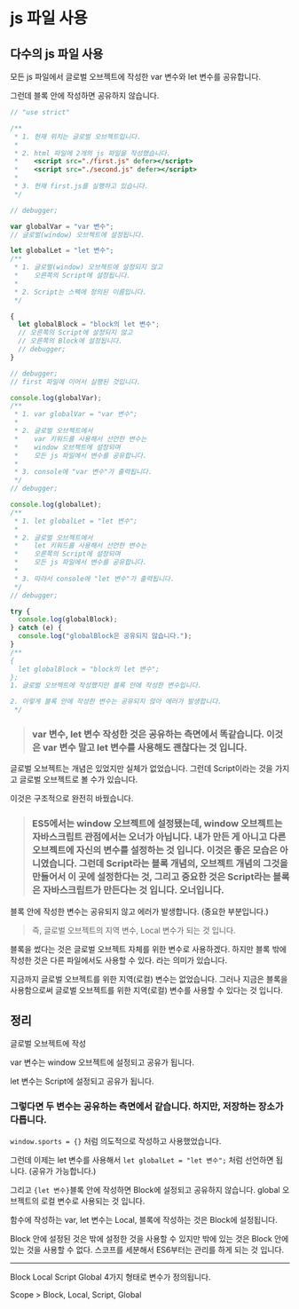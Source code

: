 # js 파일 사용

## 다수의 js 파일 사용

모든 js 파일에서 글로벌 오브젝트에 작성한 var 변수와 let 변수를 공유합니다.

그런데 블록 안에 작성하면 공유하지 않습니다.

```js
// "use strict"

/**
 * 1. 현재 위치는 글로벌 오브젝트입니다.
 *
 * 2. html 파일에 2개의 js 파일을 작성했습니다.
 *    <script src="./first.js" defer></script>
 *    <script src="./second.js" defer></script>
 *
 * 3. 현재 first.js를 실행하고 있습니다.
 */

// debugger;

var globalVar = "var 변수";
// 글로벌(window) 오브젝트에 설정됩니다.

let globalLet = "let 변수";
/**
 * 1. 글로벌(window) 오브젝트에 설정되지 않고
 *    오른쪽의 Script에 설정됩니다.
 *
 * 2. Script는 스펙에 정의된 이름입니다.
 */

{
  let globalBlock = "block의 let 변수";
  // 오른쪽의 Script에 설정되지 않고
  // 오른쪽의 Block에 설정됩니다.
  // debugger;
}

// debugger;
// first 파일에 이어서 실행된 것입니다.

console.log(globalVar);
/**
 * 1. var globalVar = "var 변수";
 *
 * 2. 글로벌 오브젝트에서
 *    var 키워드를 사용해서 선언한 변수는
 *    window 오브젝트에 설정되며
 *    모든 js 파일에서 변수를 공유합니다.
 *
 * 3. console에 "var 변수"가 출력됩니다.
 */
// debugger;

console.log(globalLet);
/**
 * 1. let globalLet = "let 변수";
 *
 * 2. 글로벌 오브젝트에서
 *    let 키워드를 사용해서 선언한 변수는
 *    오른쪽의 Script에 설정되며
 *    모든 js 파일에서 변수를 공유합니다.
 *
 * 3. 따라서 console에 "let 변수"가 출력됩니다.
 */
// debugger;

try {
  console.log(globalBlock);
} catch (e) {
  console.log("globalBlock은 공유되지 않습니다.");
}
/**
{
  let globalBlock = "block의 let 변수";
};
1. 글로벌 오브젝트에 작성했지만 블록 안에 작성한 변수입니다.

2. 이렇게 블록 안에 작성한 변수는 공유되지 않아 에러가 발생합니다.
 */
```

> ### var 변수, let 변수 작성한 것은 공유하는 측면에서 똑같습니다. 이것은 var 변수 말고 let 변수를 사용해도 괜찮다는 것 입니다.

글로벌 오브젝트는 개념은 있었지만 실체가 없었습니다. 그런데 Script이라는 것을 가지고 글로벌 오브젝트로 볼 수가 있습니다.

이것은 구조적으로 완전히 바꿨습니다.

> ### ES5에서는 window 오브젝트에 설정됐는데, window 오브젝트는 자바스크립트 관점에서는 오너가 아닙니다. 내가 만든 게 아니고 다른 오브젝트에 자신의 변수를 설정하는 것 입니다. 이것은 좋은 모습은 아니였습니다. 그런데 Script라는 블록 개념의, 오브젝트 개념의 그것을 만들어서 이 곳에 설정한다는 것, 그리고 중요한 것은 Script라는 블록은 자바스크립트가 만든다는 것 입니다. 오너입니다.

블록 안에 작성한 변수는 공유되지 않고 에러가 발생합니다. (중요한 부분입니다.)

> 즉, 글로벌 오브젝트의 지역 변수, Local 변수가 되는 것 입니다.

블록을 썼다는 것은 글로벌 오브젝트 자체를 위한 변수로 사용하겠다. 하지만 블록 밖에 작성한 것은 다른 파일에서도 사용할 수 있다. 라는 의미가 있습니다.

지금까지 글로벌 오브젝트를 위한 지역(로컬) 변수는 없었습니다. 그러나 지금은 블록을 사용함으로써 글로벌 오브젝트를 위한 지역(로컬) 변수를 사용할 수 있다는 것 입니다.

## 정리

글로벌 오브젝트에 작성

var 변수는 window 오브젝트에 설정되고 공유가 됩니다.

let 변수는 Script에 설정되고 공유가 됩니다.

### 그렇다면 두 변수는 공유하는 측면에서 같습니다. 하지만, 저장하는 장소가 다릅니다.

`window.sports = {}` 처럼 의도적으로 작성하고 사용했었습니다.

그런데 이제는 let 변수를 사용해서 `let globalLet = "let 변수";` 처럼 선언하면 됩니다. (공유가 가능합니다.)

그리고 `{let 변수}`블록 안에 작성하면 Block에 설정되고 공유하지 않습니다. global 오브젝트의 로컬 변수로 사용되는 것 입니다.

함수에 작성하는 var, let 변수는 Local, 블록에 작성하는 것은 Block에 설정됩니다.

Block 안에 설정된 것은 밖에 설정한 것을 사용할 수 있지만 밖에 있는 것은 Block 안에 있는 것을 사용할 수 없다. 스코프를 세분해서 ES6부터는 관리를 하게 되는 것 입니다.

---

Block Local Script Global 4가지 형태로 변수가 정의됩니다.

Scope > Block, Local, Script, Global
